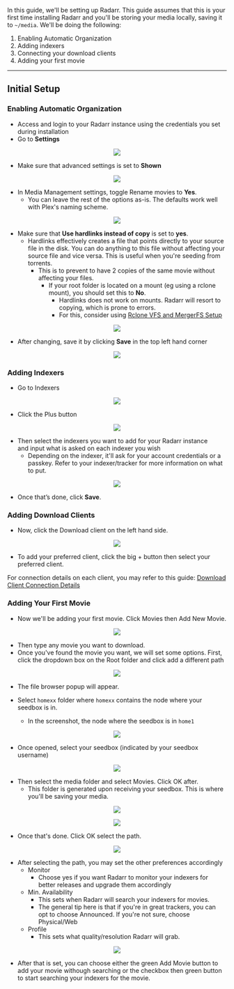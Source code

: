 In this guide, we'll be setting up Radarr. This guide assumes that this is your first time installing Radarr and you'll be storing your media locally, saving it to `~/media`. We'll be doing the following:

1. Enabling Automatic Organization
1. Adding indexers
2. Connecting your download clients
3. Adding your first movie

***

## Initial Setup
### Enabling Automatic Organization

* Access and login to your Radarr instance using the credentials you set during installation
* Go to **Settings**

<p align="center"><img src="https://i.imgur.com/pFvQfOL.png"></p>

* Make sure that advanced settings is set to **Shown**

<p align="center"><img src="https://i.imgur.com/voOT1sb.png"></p>

* In Media Management settings, toggle Rename movies to **Yes**.
  * You can leave the rest of the options as-is. The defaults work well with Plex's naming scheme.

<p align="center"><img src="https://i.imgur.com/Cz0n84d.png"></p>

* Make sure that **Use hardlinks instead of copy** is set to **yes**.
  * Hardlinks effectively creates a file that points directly to your source file in the disk. You can do anything to this file without affecting your source file and vice versa. This is useful when you're seeding from torrents.
    * This is to prevent to have 2 copies of the same movie without affecting your files.
      * If your root folder is located on a mount (eg using a rclone mount), you should set this to **No**.
        * Hardlinks does not work on mounts. Radarr will resort to copying, which is prone to errors.
        * For this, consider using [Rclone VFS and MergerFS Setup](https://docs.usbx.me/books/rclone/page/rclone-vfs-and-mergerfs-setup)

<p align="center"><img src="https://i.imgur.com/sArtsO5.png"></p>

* After changing, save it by clicking **Save** in the top left hand corner

<p align="center"><img src="https://i.imgur.com/dsnd5g7.png"></p>


### Adding Indexers

* Go to Indexers

<p align="center"><img src="https://i.imgur.com/yHjc7BU.png"></p>

* Click the Plus button

<p align="center"><img src="https://i.imgur.com/AKIQ5Fr.png"></p>

* Then select the indexers you want to add for your Radarr instance and input what is asked on each indexer you wish
  * Depending on the indexer, it'll ask for your account credentials or a passkey. Refer to your indexer/tracker for more information on what to put.

<p align="center"><img src="https://i.imgur.com/rkVsTCX.png"></p>

* Once that’s done, click **Save**.

### Adding Download Clients

* Now, click the Download client on the left hand side.

<p align="center"><img src="https://i.imgur.com/WL2Iunf.png"></p>

* To add your preferred client, click the big + button then select your preferred client.

For connection details on each client, you may refer to this guide: [Download Client Connection Details](https://docs.usbx.me/books/radarr/page/download-client-connection-details)

### Adding Your First Movie

* Now we'll be adding your first movie. Click Movies then Add New Movie.

<p align="center"><img src="https://i.imgur.com/Y1Lo2bO.png"></p>

* Then type any movie you want to download.
* Once you've found the movie you want, we will set some options. First, click the dropdown box on the Root folder and click add a different path

<p align="center"><img src="https://i.imgur.com/AYy8MGb.png"></p>

* The file browser popup will appear.

* Select `homexx` folder where `homexx` contains the node where your seedbox is in.
  * In the screenshot, the node where the seedbox is in `home1`

<p align="center"><img src="https://i.imgur.com/S40VJqx.png"></p>

* Once opened, select your seedbox (indicated by your seedbox username)

<p align="center"><img src="https://i.imgur.com/hZN1gcR.png"></p>

* Then select the media folder and select Movies. Click OK after.
    * This folder is generated upon receiving your seedbox. This is where you'll be saving your media.

<p align="center"><img src="https://i.imgur.com/XsUZpT6.png"></p>

<p align="center"><img src="https://i.imgur.com/99tWKnb.png"></p>

* Once that's done. Click OK select the path.

<p align="center"><img src="https://i.imgur.com/6zqGfTN.png"></p>

* After selecting the path, you may set the other preferences accordingly
  * Monitor
    * Choose yes if you want Radarr to monitor your indexers for better releases and upgrade them accordingly
  * Min. Availability
    * This sets when Radarr will search your indexers for movies.
    * The general tip here is that if you're in great trackers, you can opt to choose Announced. If you're not sure, choose Physical/Web
  * Profile
    * This sets what quality/resolution Radarr will grab.

<p align="center"><img src="https://i.imgur.com/c9idPSg.png"></p>

* After that is set, you can choose either the green Add Movie button to add your movie withough searching or the checkbox then green button  to start searching your indexers for the movie.
